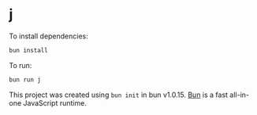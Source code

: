 # j

To install dependencies:

```bash
bun install
```

To run:

```bash
bun run j
```

This project was created using `bun init` in bun v1.0.15. [Bun](https://bun.sh) is a fast all-in-one JavaScript runtime.

